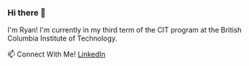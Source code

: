 ### Hi there 👋

I'm Ryan! I'm currently in my third term of the CIT program at the British Columbia Institute of Technology.

📫 Connect With Me! [LinkedIn](https://www.linkedin.com/in/ryan-lee-22540a261/)

<!--
**RyanDanielLee/RyanDanielLee** is a ✨ _special_ ✨ repository because its `README.md` (this file) appears on your GitHub profile.

Here are some ideas to get you started:

- 🔭 I’m currently working on ...
- 🌱 I’m currently learning ...
- 👯 I’m looking to collaborate on ...
- 🤔 I’m looking for help with ...
- 💬 Ask me about ...
- 📫 How to reach me: ...
- 😄 Pronouns: ...
- ⚡ Fun fact: ...
-->
